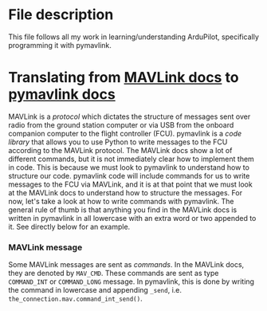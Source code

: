 # File description
This file follows all my work in learning/understanding ArduPilot, specifically programming it with pymavlink.

# Translating from [MAVLink docs](https://mavlink.io/en/messages/common.html) to [pymavlink docs](https://mavlink.io/en/mavgen_python/)
MAVLink is a *protocol* which dictates the structure of messages sent over radio from the ground station computer or via USB from the onboard companion computer to the flight controller (FCU). pymavlink is a *code library* that allows you to use Python to write messages to the FCU according to the MAVLink protocol.
The MAVLink docs show a lot of different commands, but it is not immediately clear how to implement them in code. This is because we must look to pymavlink to understand how to structure our code. pymavlink code will include commands for us to write messages to the FCU via MAVLink, and it is at that point that we must look at the MAVLink docs to understand how to structure the messages. For now, let's take a look at how to write commands with pymavlink.
The general rule of thumb is that anything you find in the MAVLink docs is written in pymavlink in all lowercase with an extra word or two appended to it. See directly below for an example.

### MAVLink message
Some MAVLink messages are sent as *commands*. In the MAVLink docs, they are denoted by `MAV_CMD`. These commands are sent as type `COMMAND_INT` or `COMMAND_LONG` message. In pymavlink, this is done by writing the command in lowercase and appending `_send`, i.e. `the_connection.mav.command_int_send()`.

